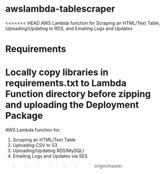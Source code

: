 # awslambda-tablescraper
<<<<<<< HEAD
AWS Lambda function for Scraping an HTML/Text Table, Uploading/Updating to RDS, and Emailing Logs and Updates 

# Requirements
Locally copy libraries in requirements.txt to Lambda Function directory
before zipping and uploading the Deployment Package
=======
AWS Lambda function for:
1) Scraping an HTML/Text Table
2) Uploading CSV to S3
3) Uploading/Updating RDS(MySQL)
4) Emailing Logs and Updates via SES
>>>>>>> origin/master
